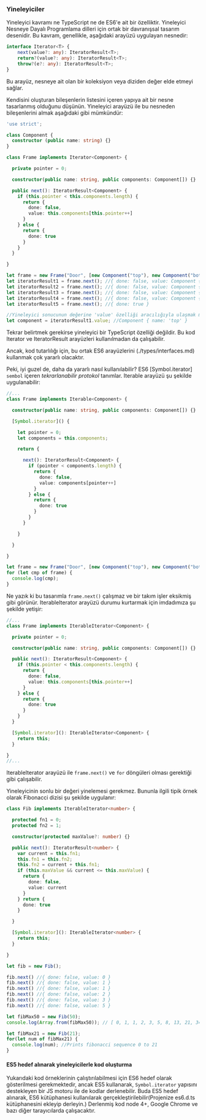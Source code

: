 ### Yineleyiciler

Yineleyici kavramı ne TypeScript ne de ES6'e ait bir özelliktir. Yineleyici Nesneye Dayalı Programlama dilleri için ortak bir davranışsal tasarım desenidir.
Bu kavram, genellikle, aşağıdaki arayüzü uygulayan nesnedir:

```ts
interface Iterator<T> {
    next(value?: any): IteratorResult<T>;
    return?(value?: any): IteratorResult<T>;
    throw?(e?: any): IteratorResult<T>;
}
```

Bu arayüz, nesneye ait olan bir koleksiyon veya diziden değer elde etmeyi sağlar.

Kendisini oluşturan bileşenlerin listesini içeren yapıya ait bir nesne tasarlanmış olduğunu düşünün.
Yineleyici arayüzü ile bu nesneden bileşenlerini almak aşağıdaki gibi mümkündür:

```ts
'use strict';

class Component {
  constructor (public name: string) {}
}

class Frame implements Iterator<Component> {

  private pointer = 0;

  constructor(public name: string, public components: Component[]) {}

  public next(): IteratorResult<Component> {
    if (this.pointer < this.components.length) {
      return {
        done: false,
        value: this.components[this.pointer++]
      }
    } else {
      return {
        done: true
      }
    }
  }

}

let frame = new Frame("Door", [new Component("top"), new Component("bottom"), new Component("left"), new Component("right")]);
let iteratorResult1 = frame.next(); //{ done: false, value: Component { name: 'top' } }
let iteratorResult2 = frame.next(); //{ done: false, value: Component { name: 'bottom' } }
let iteratorResult3 = frame.next(); //{ done: false, value: Component { name: 'left' } }
let iteratorResult4 = frame.next(); //{ done: false, value: Component { name: 'right' } }
let iteratorResult5 = frame.next(); //{ done: true }

//Yineleyici sonucunun değerine 'value' özelliği aracılığıyla ulaşmak mümkündür.
let component = iteratorResult1.value; //Component { name: 'top' }
```

Tekrar belirtmek gerekirse yineleyici bir TypeScript özelliği değildir. Bu kod Iterator ve IteratorResult arayüzleri kullanılmadan da çalışabilir.

Ancak, kod tutarlılığı için, bu ortak ES6 arayüzlerini (./types/interfaces.md) kullanmak çok yararlı olacaktır.

Peki, iyi guzel de, daha da yararlı nasıl kullanılabilir? ES6 [Symbol.iterator] `sembol` içeren *tekrarlanabilir protokol* tanımlar. 
Iterable arayüzü şu şekilde uygulanabilir:

```ts
//...
class Frame implements Iterable<Component> {

  constructor(public name: string, public components: Component[]) {}

  [Symbol.iterator]() {

    let pointer = 0;
    let components = this.components;

    return {

      next(): IteratorResult<Component> {
        if (pointer < components.length) {
          return {
            done: false,
            value: components[pointer++]
          }
        } else {
          return {
            done: true
          }
        }
      }

    }

  }

}

let frame = new Frame("Door", [new Component("top"), new Component("bottom"), new Component("left"), new Component("right")]);
for (let cmp of frame) {
  console.log(cmp);
}
```

Ne yazık ki bu tasarımla `frame.next()` çalışmaz ve bir takım işler eksikmiş gibi görünür. 
IterableIterator arayüzü durumu kurtarmak için imdadımıza şu şekilde yetişir:

```ts
//...
class Frame implements IterableIterator<Component> {

  private pointer = 0;

  constructor(public name: string, public components: Component[]) {}

  public next(): IteratorResult<Component> {
    if (this.pointer < this.components.length) {
      return {
        done: false,
        value: this.components[this.pointer++]
      }
    } else {
      return {
        done: true
      }
    }
  }

  [Symbol.iterator](): IterableIterator<Component> {
    return this;
  }

}
//...
```

IterableIterator arayüzü ile `frame.next()` ve `for` döngüleri olması gerektiği gibi çalışabilir.

Yineleyicinin sonlu bir değeri yinelemesi gerekmez.
Bununla ilgili tipik örnek olarak Fibonacci dizisi şu şekilde uygulanır:

```ts
class Fib implements IterableIterator<number> {

  protected fn1 = 0;
  protected fn2 = 1;

  constructor(protected maxValue?: number) {}

  public next(): IteratorResult<number> {
    var current = this.fn1;
    this.fn1 = this.fn2;
    this.fn2 = current + this.fn1;
    if (this.maxValue && current <= this.maxValue) {
      return {
        done: false,
        value: current
      }
    } return {
      done: true
    }

  }

  [Symbol.iterator](): IterableIterator<number> {
    return this;
  }

}

let fib = new Fib();

fib.next() //{ done: false, value: 0 }
fib.next() //{ done: false, value: 1 }
fib.next() //{ done: false, value: 1 }
fib.next() //{ done: false, value: 2 }
fib.next() //{ done: false, value: 3 }
fib.next() //{ done: false, value: 5 }

let fibMax50 = new Fib(50);
console.log(Array.from(fibMax50)); // [ 0, 1, 1, 2, 3, 5, 8, 13, 21, 34 ]

let fibMax21 = new Fib(21);
for(let num of fibMax21) {
  console.log(num); //Prints fibonacci sequence 0 to 21
}
```

#### ES5 hedef alınarak yineleyicilerle kod oluşturma
Yukarıdaki kod örneklerinin çalıştırılabilmesi için ES6 hedef olarak gösterilmesi gerekmektedir, ancak ES5 kullanarak, `Symbol.iterator` yapısını destekleyen bir JS motoru ile de kodlar derlenebilir.
Buda ES5 hedef alınarak, ES6 kütüphanesi kullanılarak gerçekleştirilebilir(Projenize es6.d.ts kütüphanesini ekleyip derleyin.)
Derlenmiş kod node 4+, Google Chrome ve bazı diğer tarayıcılarda çalışacaktır.

